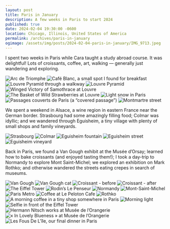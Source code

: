 ```yaml
---
layout: post
title: Paris in January
description: A few weeks in Paris to start 2024
published: true
date: 2024-02-04 19:30:00 -0600
location: Chicago, Illinois, United States of America
permalink: /archives/paris-in-january
ogimage: /assets/img/posts/2024-02-04-paris-in-january/IMG_9713.jpeg
---
```

I spent two weeks in Paris while Cara taught a study abroad course. It was delightful! Lots of croissants, coffee, art, walking — generally just wandering and exploring.

![Arc de Triomphe][1]
![Café Blanc, a small spot I found for breakfast][2]
![Louvre Pyramid through a walkway][3]
![Louvre Pyramid][4]
![Winged Victory of Samothrace at Louvre][5]
![The Basket of Wild Strawberries at Louvre][6]
![Light snow in Paris][7]
![Passages couverts de Paris (a “covered passage”)][8]
![Montmartre street][9]

We spent a weekend in Alsace, a wine region in eastern France near the German border. Strasbourg had some amazingly filling food; Colmar was idyllic; and we wandered through Eguisheim, a tiny village with plenty of small shops and family vineyards.

![Strasbourg][10]
![Colmar][11]
![Eguisheim fountain][12]
![Eguisheim street][13]
![Eguisheim vineyard][14]

Back in Paris, we found a Van Gough exhibit at the Musée d’Orsay; learned how to bake croissants (and enjoyed tasting them!); I took a day-trip to Normandy to explore Mont Saint-Michel; we explored an exhibition on Mark Rothko; and otherwise wandered the streets eating crepes in search of museums.

![Van Gough][15]
![Van Gough cat][16]
![Croissant - before][17]
![Croissant - after][18]
![The Eiffel Tower][19]
![Rodin’s Le Penseur][20]
![Normandy][21]
![Mont-Saint-Michel][22]
![Paris Metro][23]
![Coffee at Le Peloton Cafe][24]
![Rothko][25]
![A morning coffee in a tiny shop somewhere in Paris][26]
![Morning light][27]
![Selfie in front of the Eiffel Tower][28]
![Hermann Nitsch works at Musée de l’Orangerie][29]
![« In Lovely Blueness » at Musée de l’Orangerie][30]
![Les Fous De L'île, our final dinner in Paris][31]

[1]: /assets/img/posts/2024-02-04-paris-in-january/IMG_8330.jpeg
[2]: /assets/img/posts/2024-02-04-paris-in-january/IMG_8407.jpeg
[3]: /assets/img/posts/2024-02-04-paris-in-january/IMG_8412.jpeg
[4]: /assets/img/posts/2024-02-04-paris-in-january/IMG_8419.jpeg
[5]: /assets/img/posts/2024-02-04-paris-in-january/IMG_8443.jpeg
[6]: /assets/img/posts/2024-02-04-paris-in-january/IMG_8507.jpeg
[7]: /assets/img/posts/2024-02-04-paris-in-january/IMG_8626.jpeg
[8]: /assets/img/posts/2024-02-04-paris-in-january/IMG_8664.jpeg
[9]: /assets/img/posts/2024-02-04-paris-in-january/IMG_8680.jpeg
[10]: /assets/img/posts/2024-02-04-paris-in-january/IMG_8734.jpeg
[11]: /assets/img/posts/2024-02-04-paris-in-january/IMG_8838.jpeg
[12]: /assets/img/posts/2024-02-04-paris-in-january/IMG_8862.jpeg
[13]: /assets/img/posts/2024-02-04-paris-in-january/IMG_8868.jpeg
[14]: /assets/img/posts/2024-02-04-paris-in-january/IMG_8871.jpeg
[15]: /assets/img/posts/2024-02-04-paris-in-january/IMG_8909.jpeg
[16]: /assets/img/posts/2024-02-04-paris-in-january/IMG_8912.jpeg
[17]: /assets/img/posts/2024-02-04-paris-in-january/IMG_8981.jpeg
[18]: /assets/img/posts/2024-02-04-paris-in-january/IMG_9058.jpeg
[19]: /assets/img/posts/2024-02-04-paris-in-january/IMG_9193.jpeg
[20]: /assets/img/posts/2024-02-04-paris-in-january/IMG_9215.jpeg
[21]: /assets/img/posts/2024-02-04-paris-in-january/IMG_9284.jpeg
[22]: /assets/img/posts/2024-02-04-paris-in-january/IMG_9493.jpeg
[23]: /assets/img/posts/2024-02-04-paris-in-january/IMG_9516.jpeg
[24]: /assets/img/posts/2024-02-04-paris-in-january/IMG_9544.jpeg
[25]: /assets/img/posts/2024-02-04-paris-in-january/IMG_9594.jpeg
[26]: /assets/img/posts/2024-02-04-paris-in-january/IMG_9614.jpeg
[27]: /assets/img/posts/2024-02-04-paris-in-january/IMG_9662.jpeg
[28]: /assets/img/posts/2024-02-04-paris-in-january/IMG_9681.jpeg
[29]: /assets/img/posts/2024-02-04-paris-in-january/IMG_9692.jpeg
[30]: /assets/img/posts/2024-02-04-paris-in-january/IMG_9713.jpeg
[31]: /assets/img/posts/2024-02-04-paris-in-january/IMG_9731.jpeg
